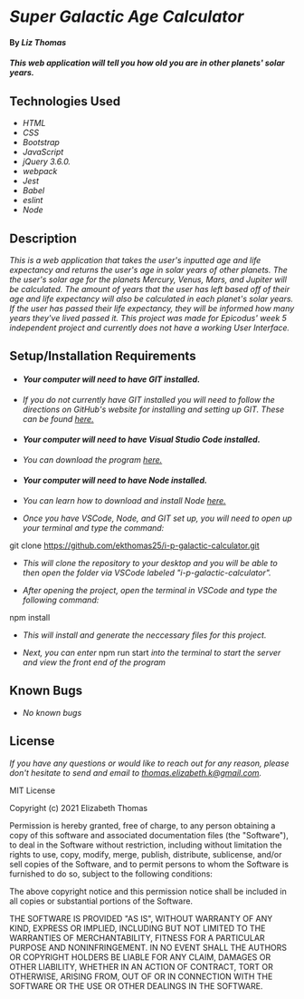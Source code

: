 # _Super Galactic Age Calculator_

#### By _**Liz Thomas**_

#### _This web application will tell you how old you are in other planets' solar years._

## Technologies Used

* _HTML_
* _CSS_
* _Bootstrap_
* _JavaScript_
* _jQuery 3.6.0._
* _webpack_
* _Jest_
* _Babel_
* _eslint_
* _Node_

## Description

_This is a web application that takes the user's inputted age and life expectancy and returns the user's age in solar years of other planets. The the user's solar age for the planets Mercury, Venus, Mars, and Jupiter will be calculated. The amount of years that the user has left based off of their age and life expectancy will also be calculated in each planet's solar years. If the user has passed their life expectancy, they will be informed how many years they've lived passed it. This project was made for Epicodus' week 5 independent project and currently does not have a working User Interface._

## Setup/Installation Requirements

* #### _Your computer will need to have GIT installed._
* _If you do not currently have GIT installed you will need to follow the directions on GitHub's website for installing and setting up GIT. These can be found [here.](https://docs.github.com/en/get-started/quickstart/set-up-git)_

* #### _Your computer will need to have Visual Studio Code installed._
* _You can download the program [here.](https://code.visualstudio.com/download)_

* #### _Your computer will need to have Node installed._
* _You can learn how to download and install Node [here.](hhttps://nodejs.dev/learn/how-to-install-nodejs)_


* _Once you have VSCode, Node, and GIT set up, you will need to open up your terminal and type the command:_

git clone https://github.com/ekthomas25/i-p-galactic-calculator.git

* _This will clone the repository to your desktop and you will be able to then open the folder via VSCode labeled "i-p-galactic-calculator"._

* _After opening the project, open the terminal in VSCode and type the following command:_

npm install

* _This will install and generate the neccessary files for this project._

* _Next, you can enter_ npm run start _into the terminal to start the server and view the front end of the program_


## Known Bugs

* _No known bugs_

## License

_If you have any questions or would like to reach out for any reason, please don't hesitate to send and email to [thomas.elizabeth.k@gmail.com](mailto:thomas.elizabeth.k@gmail.com)._

MIT License

Copyright (c) 2021 Elizabeth Thomas

Permission is hereby granted, free of charge, to any person obtaining a copy
of this software and associated documentation files (the "Software"), to deal
in the Software without restriction, including without limitation the rights
to use, copy, modify, merge, publish, distribute, sublicense, and/or sell
copies of the Software, and to permit persons to whom the Software is
furnished to do so, subject to the following conditions:

The above copyright notice and this permission notice shall be included in all
copies or substantial portions of the Software.

THE SOFTWARE IS PROVIDED "AS IS", WITHOUT WARRANTY OF ANY KIND, EXPRESS OR
IMPLIED, INCLUDING BUT NOT LIMITED TO THE WARRANTIES OF MERCHANTABILITY,
FITNESS FOR A PARTICULAR PURPOSE AND NONINFRINGEMENT. IN NO EVENT SHALL THE
AUTHORS OR COPYRIGHT HOLDERS BE LIABLE FOR ANY CLAIM, DAMAGES OR OTHER
LIABILITY, WHETHER IN AN ACTION OF CONTRACT, TORT OR OTHERWISE, ARISING FROM,
OUT OF OR IN CONNECTION WITH THE SOFTWARE OR THE USE OR OTHER DEALINGS IN THE
SOFTWARE.
